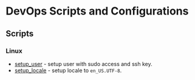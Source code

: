 # DevOps Scripts and Configurations

## Scripts

### Linux

- [setup_user](scripts/linux/setup_user.sh) - setup user with sudo access and ssh key.
- [setup_locale](scripts/linux/setup_locale.sh) - setup locale to `en_US.UTF-8`.
